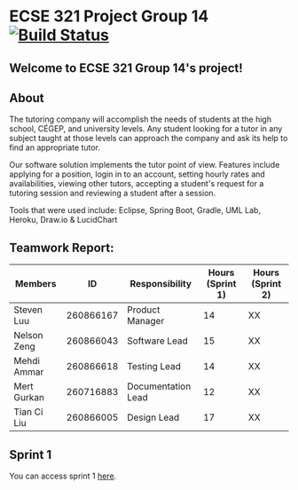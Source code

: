 ﻿# ECSE 321 Project Group 14 [![Build Status](https://travis-ci.com/McGill-ECSE321-Fall2019/project-group-14.svg?token=sDJUwxSysgdE6gnA8MXc&branch=master)](https://travis-ci.com/McGill-ECSE321-Fall2019/project-group-14)

## Welcome to ECSE 321 Group 14's project!

## About

The tutoring  company will accomplish the needs of students at the high school, CÉGEP, and university levels. Any student looking for a tutor in any subject taught at those levels can approach the company and ask its help to find an appropriate tutor. 

Our software solution implements the tutor point of view. Features include applying for a position, login in to an account, setting hourly rates and availabilities, viewing other tutors, accepting a student's request for a tutoring session and reviewing a student after a session. 

Tools that were used include: Eclipse, Spring Boot, Gradle, UML Lab, Heroku, Draw.io & LucidChart

## Teamwork Report:

| Members    | ID       | Responsibility| Hours (Sprint 1) | Hours (Sprint 2) |
|-------------|-----------|----------------|--------|--------|
| Steven Luu  | 260866167 | Product Manager | 14    | XX    |
| Nelson Zeng | 260866043 | Software Lead | 15    | XX    |
| Mehdi Ammar | 260866618 | Testing Lead | 14    | XX    |
| Mert Gurkan | 260716883 | Documentation Lead | 12    | XX    |
| Tian Ci Liu | 260866005 | Design Lead | 17    | XX    |

## Sprint 1
You can access sprint 1 [here](https://github.com/McGill-ECSE321-Fall2019/project-group-14/wiki/Sprint-1).
